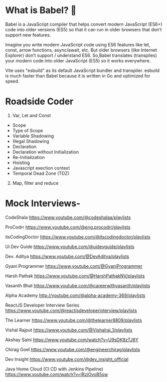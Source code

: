 What is Babel? 🚀
===================================================================================
Babel is a JavaScript compiler that helps convert modern JavaScript (ES6+) code into older versions (ES5) so that it can run in older browsers that don’t support new features.

Imagine you write modern JavaScript code using ES6 features like let, const, arrow functions, async/await, etc. But older browsers (like Internet Explorer) don’t support / understand ES6.
So,Babel translates (transpiles) your modern code into older JavaScript (ES5) so it works everywhere.

Vite uses "esbuild" as its default JavaScript bundler and transpiler. esbuild is much faster than Babel because it is written in Go and optimized for speed.

Roadside Coder
========================================================================================
1. Var, Let and Const

* Scope
* Type of Scope
* Variable Shadowing
* Illegal Shadowing
* Declaration
* Declaration without Initialization
* Re-Initialization
* Hoisting
* Javascript exection context
* Temporal Dead Zone (TDZ)

2. Map, filter and reduce







Mock Interviews-
====================

CodeShala
https://www.youtube.com/@codeshalaa/playlists

ProCodrr
https://www.youtube.com/@eng.procodrr/playlists

itsCodingDoctor
https://www.youtube.com/@itscodingdoctor/playlists

Ui Dev Guide
https://www.youtube.com/@uidevguide/playlists

Dev. Aditya
https://www.youtube.com/@DevAditya/playlists

Gyani Programmer
https://www.youtube.com/@GyaniProgrammer

Harsh Pathak
https://www.youtube.com/@HarshPathakNV/playlists

Vasanth Bhat
https://www.youtube.com/@careerwithvasanth/playlists

Alpha Academy
http://youtube.com/@alpha-academy-369/playlists

ReactJS Developer Interview Series 
https://www.youtube.com/@reactjsdeveloperinterview/playlists

The Learner
https://www.youtube.com/@thelearner8809/playlists

Vishal Rajput
https://www.youtube.com/@Vishalraj_1/playlists

Akshay Saini
https://www.youtube.com/watch?v=U9sDK8zTJ8Y

Chirag Goel
https://www.youtube.com/@engineerchirag/playlists

Dev Insight
https://www.youtube.com/@dev_insight_official

Java Home Cloud (CI CD with Jenkins Pipeline)
https://www.youtube.com/watch?v=IRzjOvoB5sw

